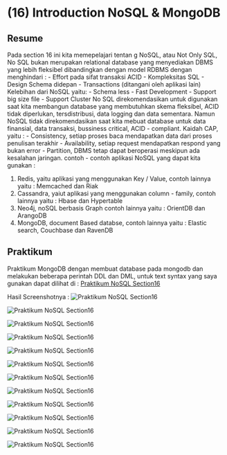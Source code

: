 # **(16) Introduction NoSQL & MongoDB**

## **Resume**
Pada section 16 ini kita memepelajari tentan g NoSQL, atau Not Only SQL, No SQL bukan merupakan relational database yang menyediakan DBMS yang lebih fleksibel dibandingkan dengan model RDBMS dengan menghindari :
    - Effort pada sifat transaksi ACID
    - Kompleksitas SQL
    - Design Schema didepan
    - Transactions (ditangani oleh aplikasi lain)
Kelebihan dari NoSQL yaitu:
    - Schema less
    - Fast Development
    - Support big size file
    - Support Cluster
No SQL direkomendasikan untuk digunakan saat kita membangun database yang membutuhkan skema fleksibel, ACID tidak diperlukan, tersdistribusi, data logging dan data sementara. Namun NoSQL tidak direkomendasikan saat kita mebuat database untuk data finansial, data transaksi, bussiness critical, ACID - compliant.
Kaidah CAP, yaitu :
    - Consistency, setiap proses baca mendapatkan data dari proses penulisan terakhir
    - Availability, setiap request mendapatkan respond yang bukan error
    - Partition, DBMS tetap dapat beroperasi meskipun ada kesalahan jaringan.
contoh - contoh aplikasi NoSQL yang dapat kita gunakan :
1. Redis, yaitu aplikasi yang menggunakan Key / Value, contoh lainnya yaitu : Memcached dan Riak
2. Cassandra, yaiut aplikasi yang menggunakan column - family, contoh lainnya yaitu : Hbase dan Hypertable
3. Neo4j, noSQL berbasis Graph contoh lainnya yaitu : OrientDB dan ArangoDB
4. MongoDB, document Based databse, contoh lainnya yaitu : Elastic search, Couchbase dan RavenDB

## **Praktikum**
Praktikum MongoDB dengan membuat database pada mongodb dan melakukan beberapa perintah DDL dan DML, untuk text syntax yang saya gunakan dapat dilihat di : [Praktikum NoSQL Section16](https://github.com/RakhaRafifA/Java-Spring-Boot_Rakha-Rafif-Arifin/blob/15e06302bb7ec3b8959fcb0afdcfbc01e38cfb57/16_Introduction%20NoSQL%20&%20MongoDB/praktikum/Prakitkum_NoSQL_Section16.txt)

Hasil Screenshotnya :
![Praktikum NoSQL Section16](https://github.com/RakhaRafifA/Java-Spring-Boot_Rakha-Rafif-Arifin/blob/15e06302bb7ec3b8959fcb0afdcfbc01e38cfb57/16_Introduction%20NoSQL%20&%20MongoDB/screenshots/Screenshot%201%20(database,collection%20dan%20input%20operators).PNG)

![Praktikum NoSQL Section16](https://github.com/RakhaRafifA/Java-Spring-Boot_Rakha-Rafif-Arifin/blob/15e06302bb7ec3b8959fcb0afdcfbc01e38cfb57/16_Introduction%20NoSQL%20&%20MongoDB/screenshots/Screenshot%202%20(Create%20bagian%20b,c,d,e).PNG)

![Praktikum NoSQL Section16](https://github.com/RakhaRafifA/Java-Spring-Boot_Rakha-Rafif-Arifin/blob/15e06302bb7ec3b8959fcb0afdcfbc01e38cfb57/16_Introduction%20NoSQL%20&%20MongoDB/screenshots/Screenshot%203%20(Create%20bagian%20f).PNG)

![Praktikum NoSQL Section16](https://github.com/RakhaRafifA/Java-Spring-Boot_Rakha-Rafif-Arifin/blob/15e06302bb7ec3b8959fcb0afdcfbc01e38cfb57/16_Introduction%20NoSQL%20&%20MongoDB/screenshots/Screenshot%204%20(Create%20bagian%20g%20dan%20h).PNG)

![Praktikum NoSQL Section16](https://github.com/RakhaRafifA/Java-Spring-Boot_Rakha-Rafif-Arifin/blob/15e06302bb7ec3b8959fcb0afdcfbc01e38cfb57/16_Introduction%20NoSQL%20&%20MongoDB/screenshots/Screenshot%205%20(Create%20bagian%20i%20dan%20j).PNG)

![Praktikum NoSQL Section16](https://github.com/RakhaRafifA/Java-Spring-Boot_Rakha-Rafif-Arifin/blob/15e06302bb7ec3b8959fcb0afdcfbc01e38cfb57/16_Introduction%20NoSQL%20&%20MongoDB/screenshots/Screenshot%206%20(Read%20bagian%20a%20dan%20b).PNG)

![Praktikum NoSQL Section16](https://github.com/RakhaRafifA/Java-Spring-Boot_Rakha-Rafif-Arifin/blob/15e06302bb7ec3b8959fcb0afdcfbc01e38cfb57/16_Introduction%20NoSQL%20&%20MongoDB/screenshots/Screenshot%207%20(Read%20bagian%20c%20dan%20d).PNG)

![Praktikum NoSQL Section16](https://github.com/RakhaRafifA/Java-Spring-Boot_Rakha-Rafif-Arifin/blob/15e06302bb7ec3b8959fcb0afdcfbc01e38cfb57/16_Introduction%20NoSQL%20&%20MongoDB/screenshots/Screenshot%208%20(Read%20bagian%20e).PNG)

![Praktikum NoSQL Section16](https://github.com/RakhaRafifA/Java-Spring-Boot_Rakha-Rafif-Arifin/blob/15e06302bb7ec3b8959fcb0afdcfbc01e38cfb57/16_Introduction%20NoSQL%20&%20MongoDB/screenshots/Screenshot%209%20(Update%20bagian%20a).PNG)

![Praktikum NoSQL Section16](https://github.com/RakhaRafifA/Java-Spring-Boot_Rakha-Rafif-Arifin/blob/15e06302bb7ec3b8959fcb0afdcfbc01e38cfb57/16_Introduction%20NoSQL%20&%20MongoDB/screenshots/Screenshot%2010%20(Update%20bagian%20b).PNG)

![Praktikum NoSQL Section16](https://github.com/RakhaRafifA/Java-Spring-Boot_Rakha-Rafif-Arifin/blob/15e06302bb7ec3b8959fcb0afdcfbc01e38cfb57/16_Introduction%20NoSQL%20&%20MongoDB/screenshots/Screenshot%2011%20(Delete%20bagian%20a).PNG)

![Praktikum NoSQL Section16](https://github.com/RakhaRafifA/Java-Spring-Boot_Rakha-Rafif-Arifin/blob/15e06302bb7ec3b8959fcb0afdcfbc01e38cfb57/16_Introduction%20NoSQL%20&%20MongoDB/screenshots/Screenshot%2011%20(Delete%20bagian%20b).PNG)
